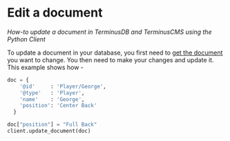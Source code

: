 # Edit a document

*How-to update a document in TerminusDB and TerminusCMS using the Python Client*

To update a document in your database, you first need to [get the document](./get-documents.md) you want to change. You then need to make your changes and update it. This example shows how -

```python
doc = {
    '@id'     : 'Player/George',
    '@type'   : 'Player',
    'name'    : 'George',
    'position': 'Center Back'
  }

doc["position"] = "Full Back"
client.update_document(doc)
```
